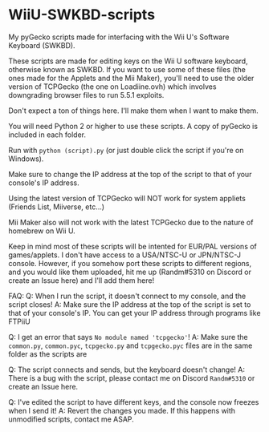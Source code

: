 # WiiU-SWKBD-scripts
My pyGecko scripts made for interfacing with the Wii U's Software Keyboard (SWKBD).

These scripts are made for editing keys on the Wii U software keyboard, otherwise known as SWKBD.
If you want to use some of these files (the ones made for the Applets and the Mii Maker), you'll need to use the older version of TCPGecko (the one on Loadiine.ovh) which involves downgrading browser files to run 5.5.1 exploits.

Don't expect a ton of things here. I'll make them when I want to make them.

You will need Python 2 or higher to use these scripts. A copy of pyGecko is included in each folder. 

Run with `python (script).py` (or just double click the script if you're on Windows). 

Make sure to change the IP address at the top of the script to that of your console's IP address.

Using the latest version of TCPGecko will NOT work for system appliets (Friends List, Miiverse, etc...)

Mii Maker also will not work with the latest TCPGecko due to the nature of homebrew on Wii U.



Keep in mind most of these scripts will be intented for EUR/PAL versions of games/applets. I don't have access to a USA/NTSC-U or JPN/NTSC-J console. However, if you somehow port these scripts to different regions, and you would like them uploaded, hit me up (Randm#5310 on Discord or create an Issue here) and I'll add them here!





FAQ:
Q: When I run the script, it doesn't connect to my console, and the script closes!
A: Make sure the IP address at the top of the script is set to that of your console's IP. You can get your IP address through programs like FTPiiU

Q: I get an error that says `No module named 'tcpgecko'`!
A: Make sure the `common.py`, `common.pyc`, `tcpgecko.py` and `tcpgecko.pyc` files are in the same folder as the scripts are

Q: The script connects and sends, but the keyboard doesn't change!
A: There is a bug with the script, please contact me on Discord `Randm#5310` or create an Issue here.

Q: I've edited the script to have different keys, and the console now freezes when I send it!
A: Revert the changes you made. If this happens with unmodified scripts, contact me ASAP.

